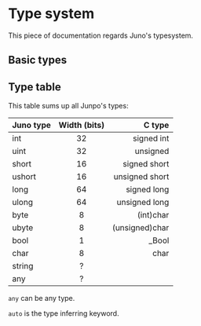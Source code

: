 # Type system
This piece of documentation regards  Juno's typesystem.

## Basic types

## Type table
This table sums up all Junpo's types:

| Juno type | Width (bits) |         C type |
|:----------|:------------:|---------------:|
| int       |      32      |     signed int |
| uint      |      32      |       unsigned |
| short     |      16      |   signed short |
| ushort    |      16      | unsigned short |
| long      |      64      |    signed long |
| ulong     |      64      |  unsigned long |
| byte      |      8       |      (int)char |
| ubyte     |      8       | (unsigned)char |
| bool      |      1       |          _Bool |
| char      |      8       |           char |
| string    |      ?       |                |
| any       |      ?       |                |

`any` can be any type.

`auto` is the type inferring keyword.

